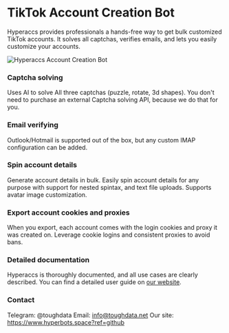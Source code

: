 # TikTok Account Creation Bot
Hyperaccs provides professionals a hands-free way to get bulk customized TikTok accounts. It solves all captchas, verifies emails, and lets you easily customize your accounts.

![Hyperaccs Account Creation Bot](https://www.hyperbots.space/images/product-visual.png)

### Captcha solving
Uses AI to solve All three captchas (puzzle, rotate, 3d shapes). You don't need to purchase an external Captcha solving API, because we do that for you.

### Email verifying​
Outlook/Hotmail is supported out of the box, but any custom IMAP configuration can be added.

### Spin account details​
Generate account details in bulk. Easily spin account details for any purpose with support for nested spintax, and text file uploads. Supports avatar image customization.

### Export account cookies and proxies
When you export, each account comes with the login cookies and proxy it was created on. Leverage cookie logins and consistent proxies to avoid bans.

### Detailed documentation
Hyperaccs is thoroughly documented, and all use cases are clearly described. You can find a detailed user guide on [our website](https://www.hyperbots.space/documentation?ref=gbizgithub).

### Contact
Telegram: @toughdata
Email: info@toughdata.net
Our site: https://www.hyperbots.space?ref=github
